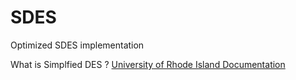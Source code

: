 # SDES
Optimized SDES implementation

What is Simplfied DES ?
[University of Rhode Island Documentation](https://www.cs.uri.edu/cryptography/dessimplified.htm)
